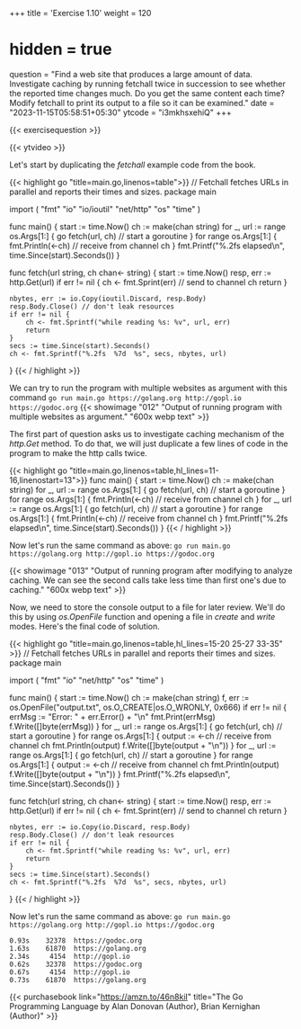+++
title = 'Exercise 1.10'
weight = 120
# hidden = true
question = "Find a web site that produces a large amount of data. Investigate caching by running fetchall twice in succession to see whether the reported time changes much. Do you get the same content each time? Modify fetchall to print its output to a file so it can be examined."
date = "2023-11-15T05:58:51+05:30"
ytcode = "i3mkhsxehiQ"
+++


{{< exercisequestion >}}

{{< ytvideo >}}

Let's start by duplicating the *fetchall* example code from the book.

{{< highlight go "title=main.go,linenos=table">}}
// Fetchall fetches URLs in parallel and reports their times and sizes.
package main

import (
    "fmt"
    "io"
    "io/ioutil"
    "net/http"
    "os"
    "time"
)

func main() {
    start := time.Now()
    ch := make(chan string)
    for _, url := range os.Args[1:] {
        go fetch(url, ch) // start a goroutine
    }
    for range os.Args[1:] {
        fmt.Println(<-ch) // receive from channel ch
    }
    fmt.Printf("%.2fs elapsed\n", time.Since(start).Seconds())
}

func fetch(url string, ch chan<- string) {
    start := time.Now()
    resp, err := http.Get(url)
    if err != nil {
        ch <- fmt.Sprint(err) // send to channel ch
        return
    }

    nbytes, err := io.Copy(ioutil.Discard, resp.Body)
    resp.Body.Close() // don't leak resources
    if err != nil {
        ch <- fmt.Sprintf("while reading %s: %v", url, err)
        return
    }
    secs := time.Since(start).Seconds()
    ch <- fmt.Sprintf("%.2fs  %7d  %s", secs, nbytes, url)
}
{{< / highlight >}}

We can try to run the program with multiple websites as argument with this command `go run main.go https://golang.org http://gopl.io https://godoc.org`
{{< showimage "012" "Output of running program with multiple websites as argument." "600x webp text" >}}

The first part of question asks us to investigate caching mechanism of the *http.Get* method. To do that, we will just duplicate a few lines of code in the program to make the http calls twice.

{{< highlight go "title=main.go,linenos=table,hl_lines=11-16,linenostart=13">}}
func main() {
    start := time.Now()
    ch := make(chan string)
    for _, url := range os.Args[1:] {
        go fetch(url, ch) // start a goroutine
    }
    for range os.Args[1:] {
        fmt.Println(<-ch) // receive from channel ch
    }
    for _, url := range os.Args[1:] {
        go fetch(url, ch) // start a goroutine
    }
    for range os.Args[1:] {
        fmt.Println(<-ch) // receive from channel ch
    }
    fmt.Printf("%.2fs elapsed\n", time.Since(start).Seconds())
}
{{< / highlight >}}

Now let's run the same command as above: `go run main.go https://golang.org http://gopl.io https://godoc.org`

{{< showimage "013" "Output of running program after modifying to analyze caching. We can see the second calls take less time than first one's due to caching." "600x webp text" >}}

Now, we need to store the console output to a file for later review. We'll do this by using *os.OpenFile* function and opening a file in *create* and *write* modes. Here's the final code of solution.

{{< highlight go "title=main.go,linenos=table,hl_lines=15-20 25-27 33-35" >}}
// Fetchall fetches URLs in parallel and reports their times and sizes.
package main

import (
	"fmt"
	"io"
	"net/http"
	"os"
	"time"
)

func main() {
	start := time.Now()
	ch := make(chan string)
	f, err := os.OpenFile("output.txt", os.O_CREATE|os.O_WRONLY, 0x666)
	if err != nil {
		errMsg := "Error: " + err.Error() + "\n"
		fmt.Print(errMsg)
		f.Write([]byte(errMsg))
	}
	for _, url := range os.Args[1:] {
		go fetch(url, ch) // start a goroutine
	}
	for range os.Args[1:] {
		output := <-ch // receive from channel ch
		fmt.Println(output)
		f.Write([]byte(output + "\n"))
	}
	for _, url := range os.Args[1:] {
		go fetch(url, ch) // start a goroutine
	}
	for range os.Args[1:] {
		output := <-ch // receive from channel ch
		fmt.Println(output)
		f.Write([]byte(output + "\n"))
	}
	fmt.Printf("%.2fs elapsed\n", time.Since(start).Seconds())
}

func fetch(url string, ch chan<- string) {
	start := time.Now()
	resp, err := http.Get(url)
	if err != nil {
		ch <- fmt.Sprint(err) // send to channel ch
		return
	}

	nbytes, err := io.Copy(io.Discard, resp.Body)
	resp.Body.Close() // don't leak resources
	if err != nil {
		ch <- fmt.Sprintf("while reading %s: %v", url, err)
		return
	}
	secs := time.Since(start).Seconds()
	ch <- fmt.Sprintf("%.2fs  %7d  %s", secs, nbytes, url)
}
{{< / highlight >}}

Now let's run the same command as above: `go run main.go https://golang.org http://gopl.io https://godoc.org`

```text {title="output.txt"}
0.93s    32378  https://godoc.org
1.63s    61870  https://golang.org
2.34s     4154  http://gopl.io
0.62s    32378  https://godoc.org
0.67s     4154  http://gopl.io
0.73s    61870  https://golang.org
```

{{< purchasebook link="https://amzn.to/46n8kiI" title="The Go Programming Language by Alan Donovan (Author), Brian Kernighan (Author)" >}}
